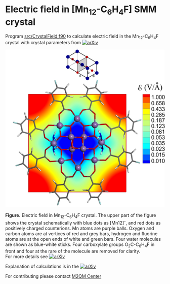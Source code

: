 # Electric field in [Mn<sub>12</sub>-C<sub>6</sub>H<sub>4</sub>F] SMM crystal

Program [src/CrystalField.f90](src/) to calculate electric field in the Mn<sub>12</sub>-C<sub>6</sub>H<sub>4</sub>F crystal with crystal parameters from  [![arXiv](https://img.shields.io/badge/Inorg._Chem.-56,_10706_(2017)-9cf)](https://doi.org/10.1021/acs.inorgchem.7b01676) 

![GitHub Logo](E_field_2_log_31.jpg)

**Figure.** Electric field in Mn<sub>12</sub>-C<sub>6</sub>H<sub>4</sub>F crystal. The upper part of the figure shows the crystal schematically with blue dots as [Mn12]<sup>-</sup>, and red dots as positively charged counterions. Mn atoms are purple balls. Oxygen and carbon atoms are at vertices of red and grey bars, hydrogen and fluorine atoms are at the open ends of white and green bars. Four water molecules are shown as blue-white sticks. Four carboxylate groups O<sub>2</sub>C-C<sub>6</sub>H<sub>4</sub>F in front and four at the rare of the molecule are removed for clarity.   
For more details see  [![arXiv](https://img.shields.io/badge/ChemRxiv-2022_m5fgw-blue)](https://doi.org/10.26434/chemrxiv-2022-m5fgw)

Explanation of calculations is in the [![arXiv](https://img.shields.io/badge/E_field_crystal-.pdf-red)](E_field_crystal.pdf)

For contributing please contact [M2QM Center](https://efrc.ufl.edu/) 
